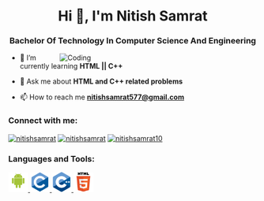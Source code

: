 
<h1 align="center">Hi 👋, I'm Nitish Samrat</h1>
<h3 align="center">Bachelor Of Technology In Computer Science And Engineering</h3>
<img align ="right" alt = "Coding" width ="400" src ="https://cdn.dribbble.com/users/1162077/screenshots/3848914/programmer.gif">



- 🌱 I’m currently learning **HTML || C++**

- 💬 Ask me about **HTML and C++ related problems**

- 📫 How to reach me **nitishsamrat577@gmail.com**

<h3 align="left">Connect with me:</h3>
<p align="left">
<a href="https://linkedin.com/in/nitishsamrat" target="blank"><img align="center" src="https://raw.githubusercontent.com/rahuldkjain/github-profile-readme-generator/master/src/images/icons/Social/linked-in-alt.svg" alt="nitishsamrat" height="30" width="40" /></a>
<a href="https://fb.com/nitishsamrat" target="blank"><img align="center" src="https://raw.githubusercontent.com/rahuldkjain/github-profile-readme-generator/master/src/images/icons/Social/facebook.svg" alt="nitishsamrat" height="30" width="40" /></a>
<a href="https://instagram.com/nitishsamrat10" target="blank"><img align="center" src="https://raw.githubusercontent.com/rahuldkjain/github-profile-readme-generator/master/src/images/icons/Social/instagram.svg" alt="nitishsamrat10" height="30" width="40" /></a>
</p>

<h3 align="left">Languages and Tools:</h3>
<p align="left"> <a href="https://developer.android.com" target="_blank" rel="noreferrer"> <img src="https://raw.githubusercontent.com/devicons/devicon/master/icons/android/android-original-wordmark.svg" alt="android" width="40" height="40"/> </a> <a href="https://www.cprogramming.com/" target="_blank" rel="noreferrer"> <img src="https://raw.githubusercontent.com/devicons/devicon/master/icons/c/c-original.svg" alt="c" width="40" height="40"/> </a> <a href="https://www.w3schools.com/cpp/" target="_blank" rel="noreferrer"> <img src="https://raw.githubusercontent.com/devicons/devicon/master/icons/cplusplus/cplusplus-original.svg" alt="cplusplus" width="40" height="40"/> </a> <a href="https://www.w3.org/html/" target="_blank" rel="noreferrer"> <img src="https://raw.githubusercontent.com/devicons/devicon/master/icons/html5/html5-original-wordmark.svg" alt="html5" width="40" height="40"/> </a> </p>

